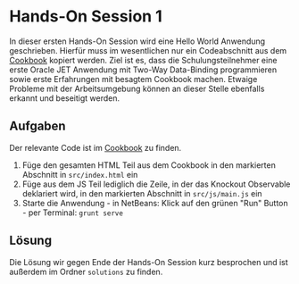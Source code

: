 # Hands-On Session 1

In dieser ersten Hands-On Session wird eine Hello World Anwendung geschrieben.
Hierfür muss im wesentlichen nur ein Codeabschnitt aus dem [Cookbook](http://www.oracle.com/webfolder/technetwork/jet/jetCookbook.html) kopiert werden.
Ziel ist es, dass die Schulungsteilnehmer eine erste Oracle JET Anwendung mit Two-Way Data-Binding programmieren sowie erste Erfahrungen mit besagtem Cookbook machen.
Etwaige Probleme mit der Arbeitsumgebung können an dieser Stelle ebenfalls erkannt und beseitigt werden.


## Aufgaben

Der relevante Code ist im [Cookbook](http://www.oracle.com/webfolder/technetwork/jet/jetCookbook.html?component=textInput&demo=text) zu finden.

  1. Füge den gesamten HTML Teil aus dem Cookbook in den markierten Abschnitt in `src/index.html` ein
  2. Füge aus dem JS Teil lediglich die Zeile, in der das Knockout Observable deklariert wird, in den markierten Abschnitt in `src/js/main.js` ein
  3. Starte die Anwendung
    - in NetBeans: Klick auf den grünen "Run" Button
    - per Terminal: `grunt serve`

## Lösung

Die Lösung wir gegen Ende der Hands-On Session kurz besprochen und ist außerdem im Ordner `solutions` zu finden.
